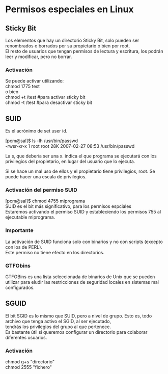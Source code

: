 # Permisos especiales en Linux

## Sticky Bit

Los elementos que hay un directorio Sticky Bit, solo pueden ser renombrados o borrados por su propietario o bien por root. <br>
El resto de usuarios que tengan permisos de lectura y escritura, los podrán leer y modificar, pero no borrar. <br>

### Activación

Se puede activar utilizando:<br>
chmod 1775 test <br>
o bien <br>
chmod +t /test #para activar sticky bit <br>
chmod -t /test #para desactivar sticky bit <br>

## SUID

Es el acrónimo de set user id. <br>

[pcm@sal]$ ls -lh /usr/bin/passwd <br>
-rwsr-xr-x 1 root root 28K 2007-02-27 08:53 /usr/bin/passwd <br>

La s, que debería ser una x. indica el que programa se ejecutará con los privilegios del propietario, en lugar del usuario que lo ejecuta. <br>

Si se hace un mal uso de ellos y el propietario tiene privilegios, root. Se puede hacer una escala de privilegios.

### Activación del permiso SUID

[pcm@sal]$ chmod 4755 miprograma <br>
SUID es el bit más significativo, para los permisos espciales <br>
Estaremos activando el permiso SUID y estableciendo los permisos 755 al ejecutable miprograma. <br>

### Importante
La activación de SUID funciona solo con binarios y no con scripts (excepto con los de PERL). <br>
Este permiso no tiene efecto en los directorios.

### GTFObins

GTFOBins es una lista seleccionada de binarios de Unix que se pueden utilizar para eludir las restricciones de seguridad locales en sistemas mal configurados.

## SGUID
El bit SGID es lo mismo que SUID, pero a nivel de grupo. Esto es, todo archivo que tenga activo el SGID, al ser ejecutado, <br>
tendrás los privilegios del grupo al que pertenece. <br>
Es bastante útil si queremos configurar un directorio para colaborar diferentes usuarios. <br>

### Activación
chmod g+s "directorio" <br>
chmod 2555 "fichero" <br>

